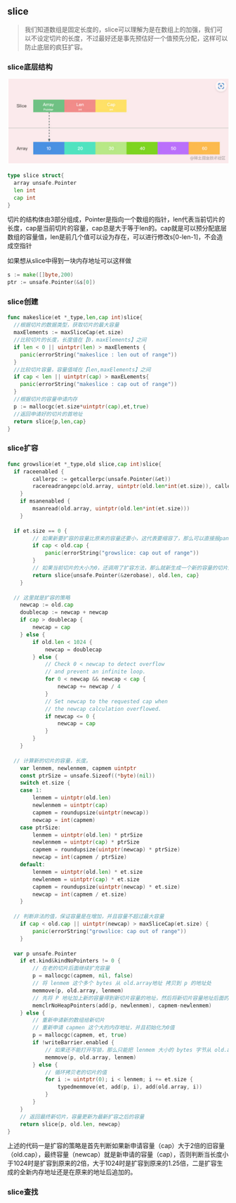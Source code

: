 ## slice

> 我们知道数组是固定长度的，slice可以理解为是在数组上的加强，我们可以不设定切片的长度，不过最好还是事先预估好一个值预先分配，这样可以防止底层的疯狂扩容。

### slice底层结构

![image-20230204164629130](./image-20230204164629130-5500409.png)

```go
type slice struct{
  array unsafe.Pointer
  len int
  cap int
}
```

切片的结构体由3部分组成，Pointer是指向一个数组的指针，len代表当前切片的长度，cap是当前切片的容量，cap总是大于等于len的。cap就是可以预分配底层数组的容量值，len是前几个值可以设为存在，可以进行修改s[0-len-1]，不会造成空指针

如果想从slice中得到一块内存地址可以这样做

```go
s := make([]byte,200)
ptr := unsafe.Pointer(&s[0])
```

### slice创建

```go
func makeslice(et *_type,len,cap int)slice{
  //根据切片的数据类型，获取切片的最大容量
  maxElements := maxSliceCap(et.size)
  //比较切片的长度，长度值在【0，maxElements】之间
  if len < 0 || uintptr(len) > maxElements {
    panic(errorString("makeslice : len out of range"))
  }
  //比较切片容量，容量值域在【len,maxElements】之间
  if cap < len || uintptr(cap) > maxELements{
    panic(errorString("makeslice : cap out of range"))
  }
  //根据切片的容量申请内存
  p := mallocgc(et.size*uintptr(cap),et,true)
  //返回申请好的切片的首地址
  return slice{p,len,cap}
}
```



### slice扩容

```go
func growslice(et *_type,old slice,cap int)slice{
  if raceenabled {
		callerpc := getcallerpc(unsafe.Pointer(&et))
		racereadrangepc(old.array, uintptr(old.len*int(et.size)), callerpc, 		funcPC(growslice))
	}
	if msanenabled {
		msanread(old.array, uintptr(old.len*int(et.size)))
	}
  
  if et.size == 0 {
		// 如果新要扩容的容量比原来的容量还要小，这代表要缩容了，那么可以直接报panic了。
		if cap < old.cap {
			panic(errorString("growslice: cap out of range"))
		}
		// 如果当前切片的大小为0，还调用了扩容方法，那么就新生成一个新的容量的切片返回。
		return slice{unsafe.Pointer(&zerobase), old.len, cap}
	}
  
  // 这里就是扩容的策略
	newcap := old.cap
	doublecap := newcap + newcap
	if cap > doublecap {
		newcap = cap
	} else {
		if old.len < 1024 {
			newcap = doublecap
		} else {
			// Check 0 < newcap to detect overflow
			// and prevent an infinite loop.
			for 0 < newcap && newcap < cap {
				newcap += newcap / 4
			}
			// Set newcap to the requested cap when
			// the newcap calculation overflowed.
			if newcap <= 0 {
				newcap = cap
			}
		}
	}
  
  // 计算新的切片的容量，长度。
	var lenmem, newlenmem, capmem uintptr
	const ptrSize = unsafe.Sizeof((*byte)(nil))
	switch et.size {
	case 1:
		lenmem = uintptr(old.len)
		newlenmem = uintptr(cap)
		capmem = roundupsize(uintptr(newcap))
		newcap = int(capmem)
	case ptrSize:
		lenmem = uintptr(old.len) * ptrSize
		newlenmem = uintptr(cap) * ptrSize
		capmem = roundupsize(uintptr(newcap) * ptrSize)
		newcap = int(capmem / ptrSize)
	default:
		lenmem = uintptr(old.len) * et.size
		newlenmem = uintptr(cap) * et.size
		capmem = roundupsize(uintptr(newcap) * et.size)
		newcap = int(capmem / et.size)
	}
  
  // 判断非法的值，保证容量是在增加，并且容量不超过最大容量
	if cap < old.cap || uintptr(newcap) > maxSliceCap(et.size) {
		panic(errorString("growslice: cap out of range"))
	}
  
  var p unsafe.Pointer
	if et.kind&kindNoPointers != 0 {
		// 在老的切片后面继续扩充容量
		p = mallocgc(capmem, nil, false)
		// 将 lenmem 这个多个 bytes 从 old.array地址 拷贝到 p 的地址处
		memmove(p, old.array, lenmem)
		// 先将 P 地址加上新的容量得到新切片容量的地址，然后将新切片容量地址后面的 capmem-newlenmem 个 bytes 这块内存初始化。为之后继续 append() 操作腾出空间。
		memclrNoHeapPointers(add(p, newlenmem), capmem-newlenmem)
	} else {
		// 重新申请新的数组给新切片
		// 重新申请 capmen 这个大的内存地址，并且初始化为0值
		p = mallocgc(capmem, et, true)
		if !writeBarrier.enabled {
			// 如果还不能打开写锁，那么只能把 lenmem 大小的 bytes 字节从 old.array 拷贝到 p 的地址处
			memmove(p, old.array, lenmem)
		} else {
			// 循环拷贝老的切片的值
			for i := uintptr(0); i < lenmem; i += et.size {
				typedmemmove(et, add(p, i), add(old.array, i))
			}
		}
	}
	// 返回最终新切片，容量更新为最新扩容之后的容量
	return slice{p, old.len, newcap}
}
```

上述的代码一是扩容的策略是首先判断如果新申请容量（cap）大于2倍的旧容量（old.cap），最终容量（newcap）就是新申请的容量（cap），否则判断当长度小于1024时是扩容到原来的2倍，大于1024时是扩容到原来的1.25倍，二是扩容生成的全新内存地址还是在原来的地址后追加的。

### slice查找